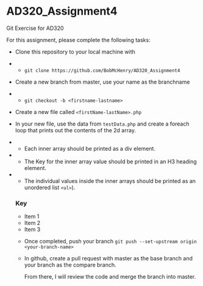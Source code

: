 # AD320_Assignment4
Git Exercise for AD320

For this assignment, please complete the following tasks:
- Clone this repository to your local machine with
- - `git clone https://github.com/BobMcHenry/AD320_Assignment4`
- Create a new branch from master, use your name as the branchname
- - `git checkout -b <firstname-lastname>`
- Create a new file called `<firstName-lastName>.php`
- In your new file, use the data from `testData.php` and create a foreach loop that prints out the contents of the 2d array. 
- - Each inner array should be printed as a div element. 
- - The Key for the inner array value should be printed in an H3 heading element.
- - The individual values inside the inner arrays should be printed as an unordered list `<ul>`).
  <div><h3>Key</h3><ul><li>Item 1</li><li>Item 2</li><li>Item 3</li>
- Once completed, push your branch
`git push --set-upstream origin <your-branch-name>`
- In github, create a pull request with master as the base branch and your branch as the compare branch. 
  
  From there, I will review the code and merge the branch into master. 
